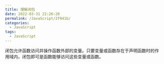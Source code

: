 ```yaml
---
title: 理解闭包
date: 2022-03-31 22:26:20
permalink: /JavaScript/2f941b/
categories:
  - JavaScript
tags:
  - JavaScript
---
```


闭包允许函数访问并操作函数外部的变量。只要变量或函数存在于声明函数时的作用域内，闭包即可是函数能够访问这些变量或函数。

<!-- more -->